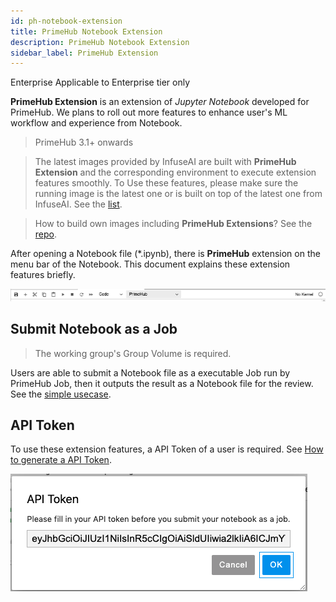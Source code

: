 ```yaml
---
id: ph-notebook-extension
title: PrimeHub Notebook Extension
description: PrimeHub Notebook Extension
sidebar_label: PrimeHub Extension
---
```


<div class="ee-only tooltip">Enterprise
  <span class="tooltiptext">Applicable to Enterprise tier only</span>
</div>

**PrimeHub Extension** is an extension of *Jupyter Notebook* developed for PrimeHub. We plans to roll out more features to enhance user's ML workflow and experience from Notebook.

>PrimeHub 3.1+ onwards

>The latest images provided by InfuseAI are built with **PrimeHub Extension** and the corresponding environment to execute extension features smoothly. To Use these features, please make sure the running image is the latest one or is built on top of the latest one from InfuseAI. See the [list](guide_manual/images-list).

> How to build own images including **PrimeHub Extensions**? See the [repo](https://github.com/InfuseAI/primehub-job/tree/master/jupyterlab_primehub).

After opening a Notebook file (*.ipynb), there is **PrimeHub** extension on the menu bar of the Notebook. This document explains these extension features briefly.

![](assets/ph-extension-menu.png)

## Submit Notebook as a Job

>The working group's Group Volume is required.

Users are able to submit a Notebook file as a executable Job run by PrimeHub Job, then it outputs the result as a Notebook file for the review. See the [simple usecase](notebook-as-job).

## API Token

To use these extension features, a API Token of a user is required. See [How to generate a API Token](tasks/api-token).

![](assets/ph-extension-token.png)
